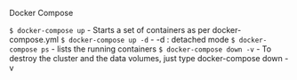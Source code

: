 Docker Compose

`$ docker-compose up`
    - Starts a set of containers as per docker-compose.yml
`$ docker-compose up -d`
    - -d : detached mode
`$ docker-compose ps`
    - lists the running containers
`$ docker-compose down -v`
    - To destroy the cluster and the data volumes, just type docker-compose down -v